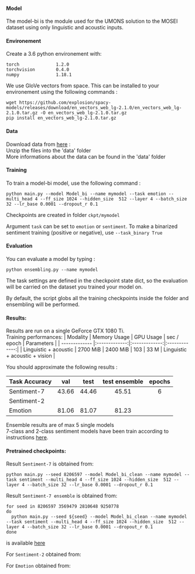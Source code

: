 #### Model

The model-bi is the module used for the UMONS solution to the MOSEI dataset using only linguistic and acoustic inputs.

#### Environement

Create a 3.6 python environement with:
```
torch              1.2.0    
torchvision        0.4.0   
numpy              1.18.1    
```

We use GloVe vectors from space. This can be installed to your environement using the following commands :
```
wget https://github.com/explosion/spacy-models/releases/download/en_vectors_web_lg-2.1.0/en_vectors_web_lg-2.1.0.tar.gz -O en_vectors_web_lg-2.1.0.tar.gz
pip install en_vectors_web_lg-2.1.0.tar.gz
```
#### Data

Download data from [here](https://drive.google.com/uc?id=130P2EJPKL_9bpjoXpYAAIgqVi62rHxVC&export=download) : <br/>
Unzip the files into the 'data' folder<br/>
More informations about the data can be found in the 'data' folder<br/>

#### Training

To train a model-bi model, use the following command :

```
python main.py --model Model_bi --name mymodel --task emotion --multi_head 4 --ff_size 1024 --hidden_size  512 --layer 4 --batch_size 32 --lr_base 0.0001 --dropout_r 0.1
```
Checkpoints are created in folder `ckpt/mymodel`

Argument `task` can be set to `emotion` or `sentiment`. To make a binarized sentiment training (positive or negative), use `--task_binary True`

#### Evaluation 

You can evaluate a model by typing : 
```
python ensembling.py --name mymodel
```
The task settings are defined in the checkpoint state dict, so the evaluation will be carried on the dataset you trained your model on.

By default, the script globs all the training checkpoints inside the folder and ensembling will be performed.

#### Results:

Results are run on a single GeForce GTX 1080 Ti.<br>
Training performances:
| Modality                          |     Memory Usage  | GPU Usage  |  sec / epoch | Parameters | 
| ------------- |:-------------:|:-------------:|:-------------:|
| Linguistic + acoustic             | 2700 MiB | 2400 MiB |  103 | 33 M
| Linguistic + acoustic + vision    |

You should approximate the following results :

| Task Accuracy  |     val | test | test ensemble | epochs | 
| ------------- |:-------------:|:-------------:|:-------------:|:-------------:|
| Sentiment-7    | 43.66 |  44.46 | 45.51  | 6      
| Sentiment-2    |       |        |        |      
| Emotion        | 81.06 |  81.07 | 81.23  |      

Ensemble results are of max 5 single models <br>
7-class and 2-class sentiment models have been train according to instructions [here](https://github.com/A2Zadeh/CMU-MultimodalSDK/blob/master/mmsdk/mmdatasdk/dataset/standard_datasets/CMU_MOSEI/README.md).<br>

#### Pretrained checkpoints:

Result `Sentiment-7` is obtained from:

```
python main.py --seed 8206597 --model Model_bi_clean --name mymodel --task sentiment --multi_head 4 --ff_size 1024 --hidden_size  512 --layer 4 --batch_size 32 --lr_base 0.0001 --dropout_r 0.1
```

Result `Sentiment-7 ensemble` is obtained from:
```
for seed in 8206597 3569479 2810648 9250778
do
  python main.py --seed ${seed} --model Model_bi_clean --name mymodel --task sentiment --multi_head 4 --ff_size 1024 --hidden_size  512 --layer 4 --batch_size 32 --lr_base 0.0001 --dropout_r 0.1
done 
```

is available [here]()

For `Sentiment-2` obtained from:


For `Emotion` obtained from:





